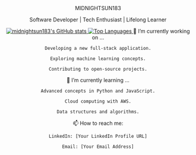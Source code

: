 <div align="center">
MIDNIGHTSUN183

<p>
Software Developer | Tech Enthusiast | Lifelong Learner
</p>

<a href="https://www.google.com/search?q=https://github.com/midnightsun183">
<img src="https://www.google.com/search?q=https://github-readme-stats.vercel.app/api%3Fusername%3Dmidnightsun183%26show_icons%3Dtrue%26theme%3Dtokyonight%26hide_border%3Dtrue%26count_private%3Dtrue" alt="midnightsun183's GitHub stats" />
</a>

<a href="https://www.google.com/search?q=https://github.com/midnightsun183">
<img src="https://www.google.com/search?q=https://github-readme-stats.vercel.app/api/top-langs/%3Fusername%3Dmidnightsun183%26layout%3Dcompact%26theme%3Dtokyonight%26hide_border%3Dtrue" alt="Top Languages" />
</a>
🔭 I’m currently working on ...

    Developing a new full-stack application.

    Exploring machine learning concepts.

    Contributing to open-source projects.

🌱 I’m currently learning ...

    Advanced concepts in Python and JavaScript.

    Cloud computing with AWS.

    Data structures and algorithms.

📫 How to reach me:

    LinkedIn: [Your LinkedIn Profile URL]

    Email: [Your Email Address]

</div>
